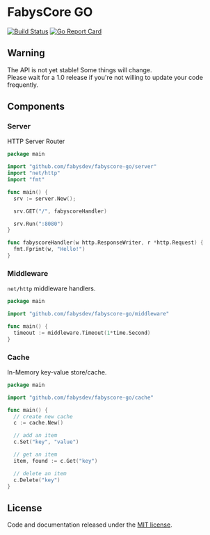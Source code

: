# FabysCore GO

[![Build Status](https://travis-ci.org/fabysdev/fabyscore-go.svg?branch=master)](https://travis-ci.org/fabysdev/fabyscore-go)
[![Go Report Card](https://goreportcard.com/badge/github.com/fabysdev/fabyscore-go)](https://goreportcard.com/report/github.com/fabysdev/fabyscore-go)

## Warning

The API is not yet stable! Some things will change.  
Please wait for a 1.0 release if you're not willing to update your code frequently.

## Components

### Server

HTTP Server Router

```go
package main

import "github.com/fabysdev/fabyscore-go/server"
import "net/http"
import "fmt"

func main() {
  srv := server.New();

  srv.GET("/", fabyscoreHandler)

  srv.Run(":8080")
}

func fabyscoreHandler(w http.ResponseWriter, r *http.Request) {
  fmt.Fprint(w, "Hello!")
}
```

### Middleware

`net/http` middleware handlers.

```go
package main

import "github.com/fabysdev/fabyscore-go/middleware"

func main() {
  timeout := middleware.Timeout(1*time.Second)
}
```

### Cache

In-Memory key-value store/cache.

```go
package main

import "github.com/fabysdev/fabyscore-go/cache"

func main() {
  // create new cache
  c := cache.New()

  // add an item
  c.Set("key", "value")

  // get an item
  item, found := c.Get("key")

  // delete an item
  c.Delete("key")
}
```

## License

Code and documentation released under the [MIT license](https://github.com/fabysdev/fabyscore-go/blob/master/LICENSE).
